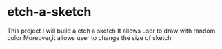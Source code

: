 # etch-a-sketch
This project I will build a etch a sketch
It allows user to draw with random color
Moreover,it allows user to change the size of sketch